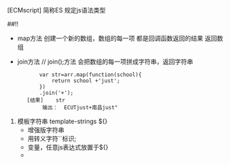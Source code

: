 [ECMscript] 简称ES 规定js语法类型

##!!
   - map方法 创建一个新的数组，数组的每一项 都是回调函数返回的结果 返回数组
           
   - join方法   // join();方法  会把数组的每一项拼成字符串，返回字符串

                var str=arr.map(function(school){
                    return school +'just';
                })
                .join('+');
            [结果]    str
                 输出：  ECUTjust+南昌just"

1. 模板字符串 template-strings   ${}
    - 增强版字符串
    - 用转义字符``标识;
    - 变量，任意js表达式放置于${}
    -